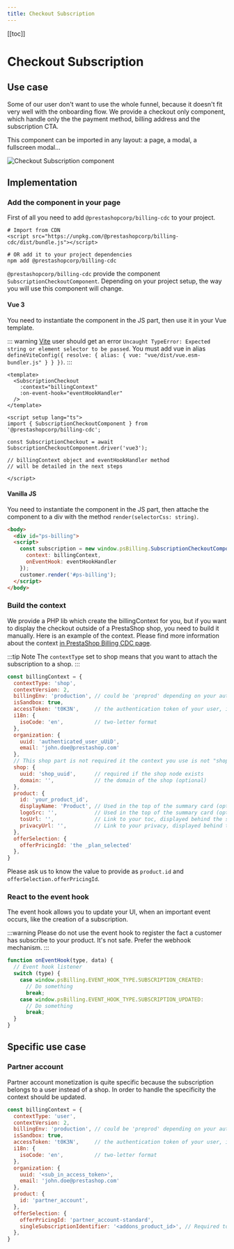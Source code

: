 ```yaml
---
title: Checkout Subscription
---
```


[[toc]]

# Checkout Subscription

## Use case

Some of our user don't want to use the whole funnel, because it doesn't fit very well with the onboarding flow. We provide a checkout only component, which handle only the the payment method, billing address and the subscription CTA.

This component can be imported in any layout: a page, a modal, a fullscreen modal...


![Checkout Subscription component](/assets/images/billing/checkout-subscription.png)

## Implementation

### Add the component in your page

First of all you need to add `@prestashopcorp/billing-cdc` to your project. 

```
# Import from CDN
<script src="https://unpkg.com/@prestashopcorp/billing-cdc/dist/bundle.js"></script>

# OR add it to your project dependencies
npm add @prestashopcorp/billing-cdc
```

`@prestashopcorp/billing-cdc` provide the component `SubscriptionCheckoutComponent`. Depending on your project setup, the way you will use this component will change.

#### Vue 3

You need to instantiate the component in the JS part, then use it in your Vue template.

::: warning
[Vite](https://vitejs.dev/) user should get an error `Uncaught TypeError: Expected string or element selector to be passed`. You must add vue in alias `defineViteConfig({ resolve: { alias: { vue: "vue/dist/vue.esm-bundler.js" } } })`.
:::

```vue
<template>
  <SubscriptionCheckout
    :context="billingContext"
    :on-event-hook="eventHookHandler"
  />
</template>

<script setup lang="ts">
import { SubscriptionCheckoutComponent } from '@prestashopcorp/billing-cdc';

const SubscriptionCheckout = await SubscriptionCheckoutComponent.driver('vue3');

// billingContext object and eventHookHandler method 
// will be detailed in the next steps

</script>
```


#### Vanilla JS

You need to instantiate the component in the JS part, then attache the component to a div with the method `render(selectorCss: string)`.

```html
<body>
  <div id="ps-billing">
  <script>
    const subscription = new window.psBilling.SubscriptionCheckoutComponent({
      context: billingContext,
      onEventHook: eventHookHandler
    });
    customer.render('#ps-billing');
  </script>
</body>
```

### Build the context

We provide a PHP lib which create the billingContext for you, but if you want to display the checkout outside of a PrestaShop shop, you need to build it manually. Here is an example of the context. Please find more information about the context [in PrestaShop Billing CDC page](http://localhost:8080/5-prestashop-billing/6-references/3-billing-cdc/#context).

:::tip Note
The `contextType` set to shop means that you want to attach the subscription to a shop.
:::


```javascript
const billingContext = {
  contextType: 'shop',
  contextVersion: 2,
  billingEnv: 'production', // could be 'preprod' depending on your authentication configuration
  isSandbox: true, 
  accessToken: 't0K3N',     // the authentication token of your user, it should contain the scope "subscription.write"
  i18n: {
    isoCode: 'en',          // two-letter format
  },
  organization: {
    uuid: 'authenticated_user_uUiD',
    email: 'john.doe@prestashop.com'
  },
  // This shop part is not required it the context you use is not "shop"
  shop: {
    uuid: 'shop_uuid',      // required if the shop node exists
    domain: '',             // the domain of the shop (optional)
  },
  product: {
    id: 'your_product_id',
    displayName: 'Product', // Used in the top of the summary card (optional)
    logoSrc: '',            // Used in the top of the summary card (optional)
    tosUrl: '',             // Link to your toc, displayed behind the summary card
    privacyUrl: '',         // Link to your privacy, displayed behind the summary card
  },
  offerSelection: {
    offerPricingId: 'the _plan_selected'
  },
}
```

Please ask us to know the value to provide as `product.id` and `offerSelection.offerPricingId`.

### React to the event hook

The event hook allows you to update your UI, when an important event occurs, like the creation of a subscription.

:::warning 
Please do not use the event hook to register the fact a customer has subscribe to your product. It's not safe. Prefer the webhook mechanism.
:::

```javascript
function onEventHook(type, data) {
  // Event hook listener
  switch (type) {
    case window.psBilling.EVENT_HOOK_TYPE.SUBSCRIPTION_CREATED:
      // Do something
      break;
    case window.psBilling.EVENT_HOOK_TYPE.SUBSCRIPTION_UPDATED:
      // Do something
      break;
  }
}
```

## Specific use case

### Partner account

Partner account monetization is quite specific because the subscription belongs to a user instead of a shop. In order to handle the specificity the context should be updated.

```javascript
const billingContext = {
  contextType: 'user',
  contextVersion: 2,
  billingEnv: 'production', // could be 'preprod' depending on your authentication configuration
  isSandbox: true, 
  accessToken: 't0K3N',     // the authentication token of your user, it should contain the scope "subscription.write"
  i18n: {
    isoCode: 'en',          // two-letter format
  },
  organization: {
    uuid: '<sub_in_access_token>',
    email: 'john.doe@prestashop.com'
  },
  product: {
    id: 'partner_account',
  },
  offerSelection: {
    offerPricingId: 'partner_account-standard',
    singleSubscriptionIdentifier: '<addons_product_id>', // Required to allow multiple subscription for the same billing product
  },
}
```